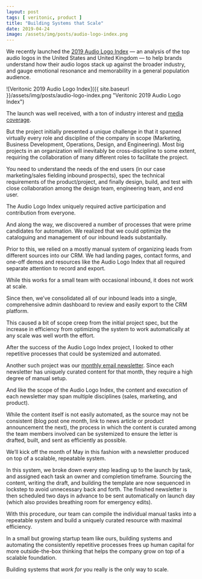 ```yaml
---
layout: post
tags: [ veritonic, product ]
title: "Building Systems that Scale"
date: 2019-04-24
image: /assets/img/posts/audio-logo-index.png
---
```


We recently launched the [2019 Audio Logo Index](https://veritonic.com/audio-logo-index) — an analysis of the top audio logos in the United States and United Kingdom — to help brands understand how their audio logos stack up against the broader industry, and gauge emotional resonance and memorability in a general population audience.

![Veritonic 2019 Audio Logo Index]({{ site.baseurl }}/assets/img/posts/audio-logo-index.png "Veritonic 2019 Audio Logo Index")

The launch was well received, with a ton of industry interest and [media coverage](https://www.thedrum.com/news/2019/04/09/libertys-jingle-climbs-the-audio-logo-index-it-doesn-t-hurt-mention-the-brand-four).

But the project initially presented a unique challenge in that it spanned virtually every role and discipline of the company in scope (Marketing, Business Development, Operations, Design, and Engineering).
Most big projects in an organization will inevitably be cross-discipline to some extent, requiring the collaboration of many different roles to facilitate the project.

You need to understand the needs of the end users (in our case marketing/sales fielding inbound prospects), spec the technical requirements of the product/project, and finally design, build, and test with close collaboration among the design team, engineering team, and end user.

The Audio Logo Index uniquely required active participation and contribution from everyone.

And along the way, we discovered a number of processes that were prime candidates for automation. We realized that we could optimize the cataloguing and management of our inbound leads substantially.

Prior to this, we relied on a mostly manual system of organizing leads from different sources into our CRM. We had landing pages, contact forms, and one-off demos and resources like the Audio Logo Index that all required separate attention to record and export.

While this works for a small team with occasional inbound, it does not work at scale.

Since then, we’ve consolidated all of our inbound leads into a single, comprehensive admin dashboard to review and easily export to the CRM platform.

This caused a bit of scope creep from the initial project spec, but the increase in efficiency from optimizing the system to work automatically at any scale was well worth the effort.

After the success of the Audio Logo Index project, I looked to other repetitive processes that could be systemized and automated.

Another such project was our [monthly email newsletter](https://veritonic.com/subscribe). Since each newsletter has uniquely curated content for that month, they require a high degree of manual setup.

And like the scope of the Audio Logo Index, the content and execution of each newsletter may span multiple disciplines (sales, marketing, and product).

While the content itself is not easily automated, as the source may not be consistent (blog post one month, link to news article or product announcement the next), the process in which the content is curated among the team members involved can be systemized to ensure the letter is drafted, built, and sent as efficiently as possible.

We’ll kick off the month of May in this fashion with a newsletter produced on top of a scalable, repeatable system.

In this system, we broke down every step leading up to the launch by task, and assigned each task an owner and completion timeframe. Sourcing the content, writing the draft, and building the template are now sequenced in lockstep to avoid unnecessary back and forth. The finished newsletter is then scheduled two days in advance to be sent automatically on launch day (which also provides breathing room for emergency edits).

With this procedure, our team can compile the individual manual tasks into a repeatable system and build a uniquely curated resource with maximal efficiency.

In a small but growing startup team like ours, building systems and automating the consistently repetitive processes frees up human capital for more outside-the-box thinking that helps the company grow on top of a scalable foundation.

Building systems that _work for_ you really is the only way to scale.
